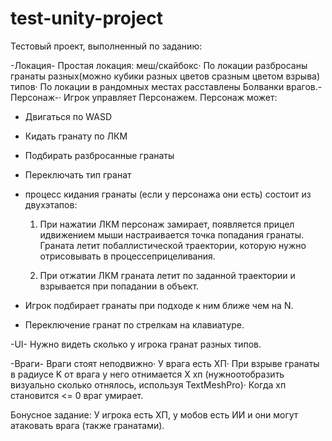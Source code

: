 # test-unity-project

Тестовый проект, выполненный по заданию:

-Локация- Простая локация: меш/скайбокс· 
По локации разбросаны гранаты разных(можно кубики разных цветов сразным цветом взрыва) типов· 
По локации в рандомных местах расставлены Болванки врагов.-Персонаж-· Игрок управляет Персонажем. Персонаж может:  

- Двигаться по WASD  
- Кидать гранату по ЛКМ  
- Подбирать разбросанные гранаты  
- Переключать тип гранат

- процесс кидания гранаты (если у персонажа они есть) состоит из двухэтапов:  
  1) При нажатии ЛКМ персонаж замирает, появляется прицел идвижением мыши настраивается точка попадания гранаты. 
  Граната летит побаллистической траектории, которую нужно отрисовывать в процессеприцеливания. 
  
  2) При отжатии ЛКМ граната летит по заданной траектории и взрывается при попадании в объект. 

- Игрок подбирает гранаты при подходе к ним ближе чем на N.
- Переключение гранат по стрелкам на клавиатуре.

-UI- Нужно видеть сколько у игрока гранат разных типов.

-Враги- Враги стоят неподвижно· У врага есть ХП· При взрыве гранаты в радиусе K от врага у него отнимается X хп 
(нужноотобразить визуально сколько отнялось, используя TextMeshPro)· Когда хп становится <= 0 враг умирает.

Бонусное задание:
У игрока есть ХП, у мобов есть ИИ и они могут атаковать врага (также гранатами).
